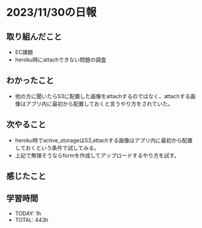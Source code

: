 # 2023/11/30の日報


## 取り組んだこと
- EC課題
- heroku時にattachできない問題の調査

## わかったこと
- 他の方に聞いたらS3に配置した画像をattachするのではなく、attachする画像はアプリ内に最初から配置しておくと言うやり方をされていた。

## 次やること
- heroku時でactive_storageはS3,attachする画像はアプリ内に最初から配置しておくという条件で試してみる。
- 上記で無理そうならformを作成してアップロードするやり方を試す。

 
## 感じたこと

## 学習時間
- TODAY: 1h
- TOTAL: 443h
